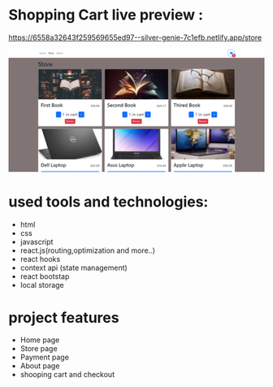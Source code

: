 # Shopping Cart live preview :

https://6558a32643f259569655ed97--silver-genie-7c1efb.netlify.app/store

<img src="./Capture.PNG">

# used tools and technologies:

- html <br>
- css<br>
- javascript<br>
- react.js(routing,optimization and more..)<br>
- react hooks<br>
- context api (state management)<br>
- react bootstap<br>
- local storage<br>

# project features

- Home page <br>
- Store page <br>
- Payment page <br>
- About page <br>
- shooping cart and checkout<br>
